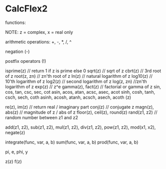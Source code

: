 # CalcFlex2

functions:

NOTE: z = complex, x = real only

arithmetic operations:
+, -, *, /, ^

negation (-)

postfix operators (!)

isprime(z) // return 1 if z is prime else 0
sqrt(z) // sqrt of z
cbrt(z) // 3rd root of z
root(z, zn) // zn'th root of z
ln(z) // natural logarithm of z
log10(z) // 10'th logarithm of z
log2(z) // second logarithm of z
log(z, zn) //zn'th logarithm of z
exp(z) // z^e
gamma(z), fact(z) // factorial or gamma of z
sin, cos, tan, csc, sec, cot
asin, acos, atan, acsc, asec, acot
sinh, cosh, tanh, csch, sech, coth
asinh, acosh, atanh, acsch, asech, acoth (z)

re(z), im(z) // return real / imaginary part
conj(z) // conjugate z
magn(z), abs(z) // magnitude of z / abs of z
floor(z), ceil(z), round(z)
rand(z1, z2) // random number between z1 and z2

add(z1, z2), sub(z1, z2), mul(z1, z2), div(z1, z2), pow(z1, z2), mod(x1, x2), negate(z)


integrate(func, var, a, b)
sum(func, var, a, b)
prod(func, var, a, b)

pi, e, phi, y

z(z)
f(z)